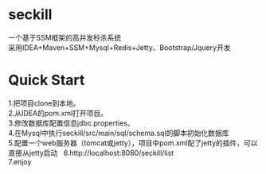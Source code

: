 # seckill
一个基于SSM框架的高并发秒杀系统  
采用IDEA+Maven+SSM+Mysql+Redis+Jetty、Bootstrap/Jquery开发
# Quick Start  
1.把项目clone到本地。  
2.从IDEA的pom.xml打开项目。  
3.修改数据库配置信息jdbc.properties。  
4.在Mysql中执行seckill/src/main/sql/schema.sql的脚本初始化数据库  
5.配置一个web服务器（tomcat或jetty），项目中pom.xml配了jetty的插件，可以直接从jetty启动  
6.http://localhost:8080/seckill/list  
7.enjoy
